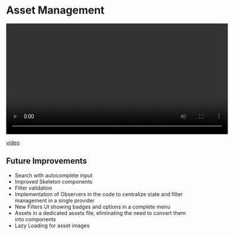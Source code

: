 # Asset Management

<video controls width="600">
  <source src="./Tractian.mov" type="video/mp4">
  Your browser does not support the video tag.
</video>

[video](Tractian.mov)

## Future Improvements

- Search with autocomplete input
- Improved Skeleton components
- Filter validation
- Implementation of Observers in the code to centralize state and filter management in a single provider
- New Filters UI showing badges and options in a complete menu
- Assets in a dedicated assets file, eliminating the need to convert them into components
- Lazy Loading for asset images

